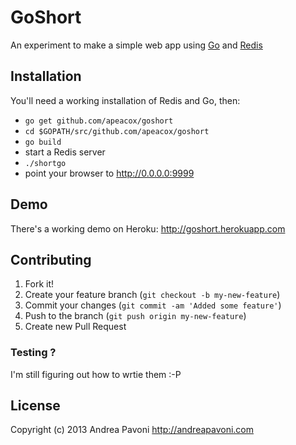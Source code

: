 # GoShort

An experiment to make a simple web app using [Go](http://golang.org) and [Redis](http://redis.io)

## Installation

You'll need a working installation of Redis and Go, then:

* ```go get github.com/apeacox/goshort```
* ```cd $GOPATH/src/github.com/apeacox/goshort```
* ```go build```
* start a Redis server
* ```./shortgo```
* point your browser to http://0.0.0.0:9999

## Demo

There's a working demo on Heroku: http://goshort.herokuapp.com

## Contributing

1. Fork it!
2. Create your feature branch (`git checkout -b my-new-feature`)
3. Commit your changes (`git commit -am 'Added some feature'`)
4. Push to the branch (`git push origin my-new-feature`)
5. Create new Pull Request

### Testing ?

I'm still figuring out how to wrtie them :-P

## License

Copyright (c) 2013 Andrea Pavoni http://andreapavoni.com
